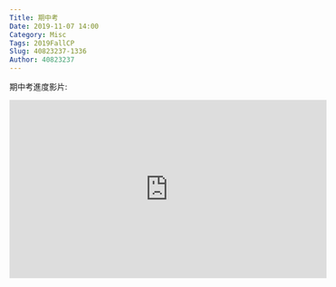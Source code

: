 ```yaml
---
Title: 期中考
Date: 2019-11-07 14:00
Category: Misc
Tags: 2019FallCP
Slug: 40823237-1336
Author: 40823237
---
```

期中考進度影片:

<iframe width="560" height="315" src="https://www.youtube.com/embed/E5GaYRK97TY" frameborder="0" allow="accelerometer; autoplay; encrypted-media; gyroscope; picture-in-picture" allowfullscreen></iframe>